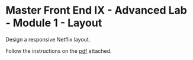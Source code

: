 # Master Front End IX - Advanced Lab - Module 1 - Layout

 Design a responsive Netflix layout.

Follow the instructions on the [pdf]('./src/assets/01-advanced-layout.pdf) attached.
